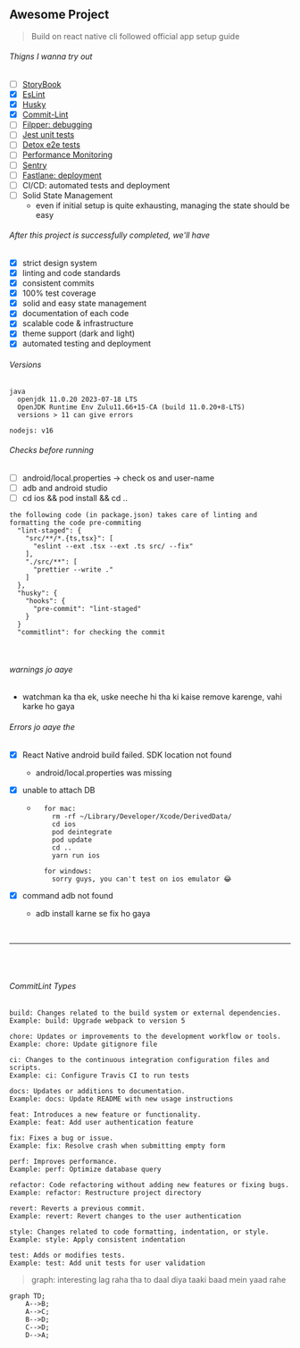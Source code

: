 ## Awesome Project

> Build on react native cli followed official app setup guide

###### Thigns I wanna try out

- [ ] [StoryBook](https://storybook.js.org/tutorials/intro-to-storybook/react-native/en/get-started/)
- [x] [EsLint](https://eslint.org/docs/latest/use/core-concepts)
- [x] [Husky](https://www.npmjs.com/package/husky)
- [x] [Commit-Lint](https://commitlint.js.org/#/)
- [ ] [Filpper: debugging](https://fbflipper.com/docs/features/react-native/)
- [ ] [Jest unit tests](https://jestjs.io/docs/tutorial-react-native)
- [ ] [Detox e2e tests](https://wix.github.io/Detox/docs/introduction/getting-started/)
- [ ] [Performance Monitoring](https://blog.sentry.io/performance-monitoring-support-for-react-native/)
- [ ] [Sentry](https://docs.sentry.io/platforms/react-native/)
- [ ] [Fastlane: deployment](https://docs.fastlane.tools/getting-started/cross-platform/react-native/)
- [ ] CI/CD: automated tests and deployment
- [ ] Solid State Management
  - even if initial setup is quite exhausting, managing the state should be easy

###### After this project is successfully completed, we'll have

- [x] strict design system
- [x] linting and code standards
- [x] consistent commits
- [x] 100% test coverage
- [x] solid and easy state management
- [x] documentation of each code
- [x] scalable code & infrastructure
- [x] theme support (dark and light)
- [x] automated testing and deployment

###### Versions

```
java
  openjdk 11.0.20 2023-07-18 LTS
  OpenJDK Runtime Env Zulu11.66+15-CA (build 11.0.20+8-LTS)
  versions > 11 can give errors

nodejs: v16
```

###### Checks before running

- [ ] android/local.properties -> check os and user-name
- [ ] adb and android studio
- [ ] cd ios && pod install && cd ..

```
the following code (in package.json) takes care of linting and formatting the code pre-commiting
  "lint-staged": {
    "src/**/*.{ts,tsx}": [
      "eslint --ext .tsx --ext .ts src/ --fix"
    ],
    "./src/**": [
      "prettier --write ."
    ]
  },
  "husky": {
    "hooks": {
      "pre-commit": "lint-staged"
    }
  }
  "commitlint": for checking the commit

```

<br>

###### warnings jo aaye

- watchman ka tha ek, uske neeche hi tha ki kaise remove karenge, vahi karke ho gaya

###### Errors jo aaye the

- [x] React Native android build failed. SDK location not found

  - android/local.properties was missing

- [x] unable to attach DB

  - ```
      for mac:
        rm -rf ~/Library/Developer/Xcode/DerivedData/
        cd ios
        pod deintegrate
        pod update
        cd ..
        yarn run ios

      for windows:
        sorry guys, you can't test on ios emulator 😂
    ```

- [x] command adb not found
  - adb install karne se fix ho gaya

<br>

---

<br>

<br>

###### CommitLint Types

```
build: Changes related to the build system or external dependencies.
Example: build: Upgrade webpack to version 5
```

```
chore: Updates or improvements to the development workflow or tools.
Example: chore: Update gitignore file
```

```
ci: Changes to the continuous integration configuration files and scripts.
Example: ci: Configure Travis CI to run tests
```

```
docs: Updates or additions to documentation.
Example: docs: Update README with new usage instructions
```

```
feat: Introduces a new feature or functionality.
Example: feat: Add user authentication feature
```

```
fix: Fixes a bug or issue.
Example: fix: Resolve crash when submitting empty form
```

```
perf: Improves performance.
Example: perf: Optimize database query
```

```
refactor: Code refactoring without adding new features or fixing bugs.
Example: refactor: Restructure project directory
```

```
revert: Reverts a previous commit.
Example: revert: Revert changes to the user authentication
```

```
style: Changes related to code formatting, indentation, or style.
Example: style: Apply consistent indentation
```

```
test: Adds or modifies tests.
Example: test: Add unit tests for user validation

```

> graph: interesting lag raha tha to daal diya taaki baad mein yaad rahe

```mermaid
graph TD;
    A-->B;
    A-->C;
    B-->D;
    C-->D;
    D-->A;
```
